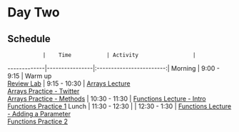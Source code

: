 # Day Two

## Schedule
 	           |	Time           | Activity                 |
-------------|----------------|:------------------------:|
Morning	     |   9:00 - 9:15  | Warm up<br>[Review Lab]()
       	     |   9:15 - 10:30 | [Arrays Lecture](https://github.com/upperlinecode/intro-to-swift/blob/master/day-2/intro-arrays.md)<br>[Arrays Practice - Twitter](https://github.com/upperlinecode/intro-to-swift/tree/master/day-2/TwitterArrays.playground)<br>[Arrays Practice - Methods](https://github.com/upperlinecode/intro-to-swift/tree/master/day-2/ArrayMethodsPractice.playground)
       	     |  10:30 - 11:30 | [Functions Lecture - Intro](https://github.com/upperlinecode/intro-to-swift/blob/master/day-2/intro-functions.md)<br>[Functions Practice 1](https://github.com/upperlinecode/intro-to-swift/tree/master/day-2/FunctionsPractice1.playground)
Lunch	       |  11:30 - 12:30 |
       	     |  12:30 - 1:30  | [Functions Lecture - Adding a Parameter](https://github.com/upperlinecode/intro-to-swift/blob/master/day-2/intro-parameter.md)<br>[Functions Practice 2](https://github.com/upperlinecode/intro-to-swift/tree/master/day-2/FunctionsPractice2.playground)


